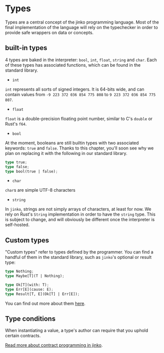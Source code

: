 # Types

Types are a central concept of the jinko programming language. Most of the
final implementation of the language will rely on the typechecker in order to
provide safe wrappers on data or concepts.

## built-in types

4 types are baked in the interpreter: `bool`, `int`, `float`, `string` and
`char`. Each of these types has associated functions, which can be found in the
standard library.

- `int`

`int` represents all sorts of signed integers. It is 64-bits wide, and can
contain values from `-9 223 372 036 854 775 808` to `9 223 372 036 854 775 807`.

- `float`

`float` is a double-precision floating point number, similar to C's `double` or
Rust's `f64`.

- `bool`

At the moment, booleans are still builtin types with two associated keywords:
`true` and `false`. Thanks to this chapter, you'll soon see why we plan on
replacing it with the following in our standard library.

```rust
type true;
type false;
type bool(true | false);
```

- `char`

`char`s are simple UTF-8 characters

- `string`

In `jinko`, strings are not simply arrays of characters, at least for now. We
rely on Rust's `String` implementation in order to have the `string` type. This
is subject to change, and will obviously be different once the interpreter is
self-hosted.

## Custom types

"Custom types" refer to types defined by the programmer. You can find a handful
of them in the standard library, such as `jinko`'s optional or result type:

```rust
type Nothing;
type Maybe[T](T | Nothing);

type Ok[T](with: T);
type Err[E](cause: E);
type Result[T, E](Ok[T] | Err[E]);
```

You can find out more about them [here](types/0_custom_types.md).

## Type conditions

When instantiating a value, a type's author can require that you uphold certain
contracts.

[Read more about contract programming in jinko](types/1_contract.md).
